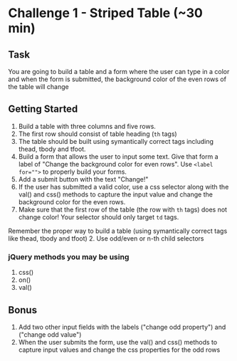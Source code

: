 # Challenge 1 - Striped Table (~30 min)

## Task

You are going to build a table and a form where the user can type in a color and when the form is submitted, the background color of the even rows of the table will change

## Getting Started 

1. Build a table with three columns and five rows. 
2. The first row should consist of table heading (`th` tags)
3. The table should be built using symantically correct tags including 
thead, tbody and tfoot.
4. Build a form that allows the user to input some text. Give that form a label of "Change the background color for even rows". Use `<label for="">` to properly build your forms.
6. Add a submit button with the text "Change!"
1. If the user has submitted a valid color, use a css selector along with the val() and css() methods to capture the input value and change the background color for the even rows.
2. Make sure that the first row of the table (the row with `th` tags) does not change color! Your selector should only target `td` tags.

Remember the proper way to build a table (using symantically correct tags like thead, tbody and tfoot)
2. Use odd/even or n-th child selectors


### jQuery methods you may be using 

1. css()
2. on()
3. val()

## Bonus

1. Add two other input fields with the labels ("change odd property") and ("change odd value")
2. When the user submits the form, use the val() and css() methods to capture input values and change the css properties for the odd rows
